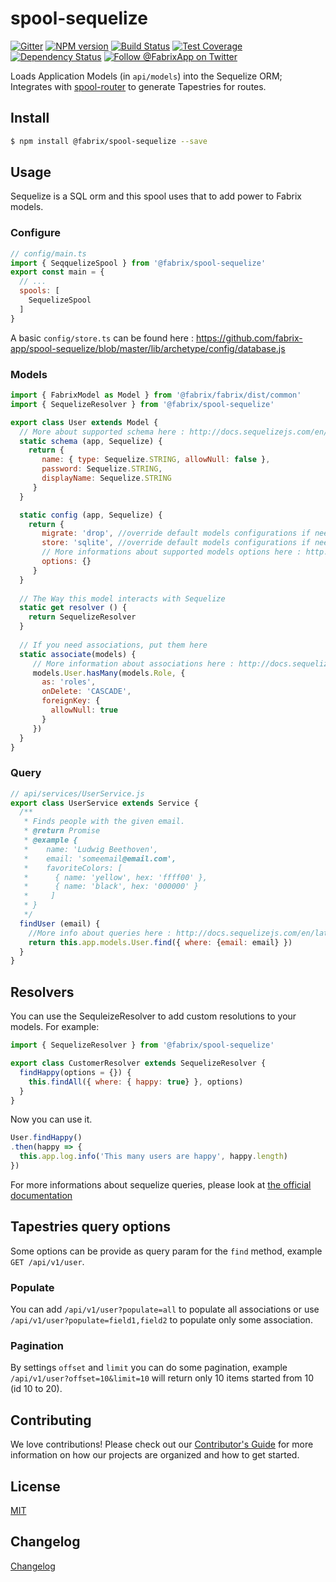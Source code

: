 # spool-sequelize

[![Gitter][gitter-image]][gitter-url]
[![NPM version][npm-image]][npm-url]
[![Build Status][ci-image]][ci-url]
[![Test Coverage][coverage-image]][coverage-url]
[![Dependency Status][daviddm-image]][daviddm-url]
[![Follow @FabrixApp on Twitter][twitter-image]][twitter-url]

Loads Application Models (in `api/models`) into the Sequelize ORM; Integrates with [spool-router](https://github.com/fabrix-app/spool-router) to
generate Tapestries for routes.

## Install
```sh
$ npm install @fabrix/spool-sequelize --save
```

## Usage
Sequelize is a SQL orm and this spool uses that to add power to Fabrix models.

### Configure

```js
// config/main.ts
import { SeqquelizeSpool } from '@fabrix/spool-sequelize'
export const main = {
  // ...
  spools: [
    SequelizeSpool
  ]
}
```

A basic `config/store.ts` can be found here : https://github.com/fabrix-app/spool-sequelize/blob/master/lib/archetype/config/database.js

### Models

```js
import { FabrixModel as Model } from '@fabrix/fabrix/dist/common'
import { SequelizeResolver } from '@fabrix/spool-sequelize'

export class User extends Model {
  // More about supported schema here : http://docs.sequelizejs.com/en/latest/docs/models-definition/
  static schema (app, Sequelize) {
    return {
       name: { type: Sequelize.STRING, allowNull: false },
       password: Sequelize.STRING,
       displayName: Sequelize.STRING
     }
  }

  static config (app, Sequelize) {
    return {
       migrate: 'drop', //override default models configurations if needed
       store: 'sqlite', //override default models configurations if needed
       // More informations about supported models options here : http://docs.sequelizejs.com/en/latest/docs/models-definition/#configuration
       options: {}
     }
  }
  
  // The Way this model interacts with Sequelize
  static get resolver () {
    return SequelizeResolver
  }
  
  // If you need associations, put them here
  static associate(models) {
     // More information about associations here : http://docs.sequelizejs.com/en/latest/docs/associations/
     models.User.hasMany(models.Role, {
       as: 'roles',
       onDelete: 'CASCADE',
       foreignKey: {
         allowNull: true
       }
     })
  }
}
```

### Query

```js
// api/services/UserService.js
export class UserService extends Service {
  /**
   * Finds people with the given email.
   * @return Promise
   * @example {
   *    name: 'Ludwig Beethoven',
   *    email: 'someemail@email.com',
   *    favoriteColors: [
   *      { name: 'yellow', hex: 'ffff00' },
   *      { name: 'black', hex: '000000' }
   *     ]
   * }
   */
  findUser (email) {
    //More info about queries here : http://docs.sequelizejs.com/en/latest/docs/models-usage/
    return this.app.models.User.find({ where: {email: email} })
  }
}
```

## Resolvers 
You can use the SequleizeResolver to add custom resolutions to your models.
For example:
```js
import { SequelizeResolver } from '@fabrix/spool-sequelize'

export class CustomerResolver extends SequelizeResolver {
  findHappy(options = {}) {
    this.findAll({ where: { happy: true} }, options)
  }
}
```
Now you can use it.
```js
User.findHappy()
.then(happy => {
  this.app.log.info('This many users are happy', happy.length)
})
```


For more informations about sequelize queries, please look at [the official documentation](http://docs.sequelizejs.com/en/latest/docs/querying/)

## Tapestries query options
Some options can be provide as query param for the `find` method, example `GET /api/v1/user`.

### Populate 
You can add `/api/v1/user?populate=all` to populate all associations or use `/api/v1/user?populate=field1,field2` to populate only some association.

### Pagination
By settings `offset` and `limit` you can do some pagination, example `/api/v1/user?offset=10&limit=10` will return only 10 items started from 10 (id 10 to 20). 

## Contributing
We love contributions! Please check out our [Contributor's Guide](https://github.com/fabrix-app/fabrix/blob/master/CONTRIBUTING.md) for more
information on how our projects are organized and how to get started.


## License
[MIT](https://github.com/fabrix-app/spool-sequelize/blob/master/LICENSE)

## Changelog
[Changelog](https://github.com/fabrix-app/spool-sequelize/blob/master/CHANGELOG.md)

[npm-image]: https://img.shields.io/npm/v/@fabrix/spool-sequelize.svg?style=flat-square
[npm-url]: https://npmjs.org/package/@fabrix/spool-sequelize
[ci-image]: https://img.shields.io/circleci/project/github/fabrix-app/spool-sequelize/master.svg
[ci-url]: https://circleci.com/gh/fabrix-app/spool-sequelize/tree/master
[daviddm-image]: http://img.shields.io/david/fabrix-app/spool-sequelize.svg?style=flat-square
[daviddm-url]: https://david-dm.org/fabrix-app/spool-sequelize
[gitter-image]: http://img.shields.io/badge/+%20GITTER-JOIN%20CHAT%20%E2%86%92-1DCE73.svg?style=flat-square
[gitter-url]: https://gitter.im/fabrix-app/Lobby
[twitter-image]: https://img.shields.io/twitter/follow/FabrixApp.svg?style=social
[twitter-url]: https://twitter.com/FabrixApp
[coverage-image]: https://img.shields.io/codeclimate/coverage/github/fabrix-app/spool-sequelize.svg?style=flat-square
[coverage-url]: https://codeclimate.com/github/fabrix-app/spool-sequelize/coverage
